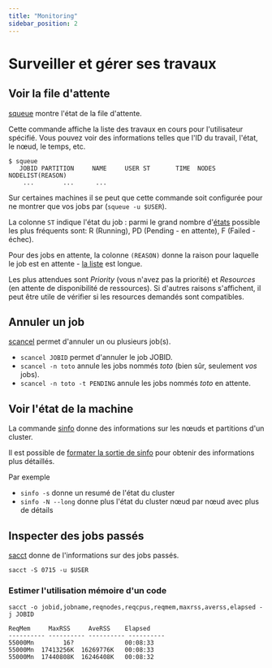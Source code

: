 ```yaml
---
title: "Monitoring"
sidebar_position: 2
---
```

# Surveiller et gérer ses travaux

## Voir la file d'attente

[squeue](https://slurm.schedmd.com/squeue.html) montre l'état de la file d'attente.

Cette commande affiche la liste des travaux en cours pour l'utilisateur spécifié. Vous pouvez voir des informations telles que l'ID du travail, l'état, le nœud, le temps, etc.

```
$ squeue
   JOBID PARTITION     NAME     USER ST       TIME  NODES NODELIST(REASON)
    ...        ...      ...      
```

Sur certaines machines il se peut que cette commande soit configurée pour ne montrer que vos jobs par  (`squeue -u $USER`).

La colonne `ST` indique l'état du job : parmi le grand nombre d'[états](https://slurm.schedmd.com/squeue.html#SECTION_JOB-STATE-CODES) possible les plus fréquents sont: R (Running), PD (Pending - en attente), F (Failed - échec).

Pour des jobs en attente, la colonne `(REASON)` donne la raison pour laquelle le job est en attente - [la liste](https://slurm.schedmd.com/squeue.html#SECTION_JOB-REASON-CODES) est longue.

Les plus attendues sont *Priority* (vous n'avez pas la priorité) et *Resources* (en attente de disponibilité de ressources). Si d'autres raisons s'affichent, il peut être utile de vérifier si les resources demandés sont compatibles.


## Annuler un job

[scancel](https://slurm.schedmd.com/sbatch.html) permet d'annuler un ou plusieurs job(s).

- `scancel JOBID` permet d'annuler le job JOBID.
- `scancel -n toto` annule les jobs nommés *toto* (bien sûr, seulement *vos* jobs).
- `scancel -n toto -t PENDING` annule les jobs nommés *toto* en attente.


## Voir l'état de la machine

La commande [sinfo](https://slurm.schedmd.com/sinfo.html) donne des informations sur les nœuds et partitions d'un cluster.

Il est possible de [formater la sortie de sinfo](https://slurm.schedmd.com/sinfo.html#OPT_format) pour obtenir des informations plus détaillés.

Par exemple

- `sinfo -s`
    donne un resumé de l'état du cluster
- `sinfo -N --long`
    donne plus l'état du cluster nœud par nœud avec plus de détails


## Inspecter des jobs passés

[sacct](https://slurm.schedmd.com/sacct.html) donne de l'informations sur des jobs passés.

```
sacct -S 0715 -u $USER
```

### Estimer l'utilisation mémoire d'un code

`sacct -o jobid,jobname,reqnodes,reqcpus,reqmem,maxrss,averss,elapsed -j JOBID`

```
ReqMem     MaxRSS     AveRSS    Elapsed
---------- ---------- ---------- ----------
55000Mn        16?              00:08:33
55000Mn  17413256K  16269776K   00:08:33
55000Mn  17440808K  16246408K   00:08:32
```



<!-- ## scontrol

`scontrol hold JOBID`

`scontrol release JOBID` -->
